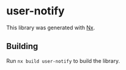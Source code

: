 # user-notify

This library was generated with [Nx](https://nx.dev).

## Building

Run `nx build user-notify` to build the library.
